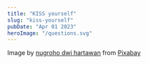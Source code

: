 ```yaml
---
title: "KISS yourself"
slug: "kiss-yourself"
pubDate: "Apr 01 2023"
heroImage: "/questions.svg"
---
```


Image by <a href="https://pixabay.com/users/jambulboy-4860762/?utm_source=link-attribution&amp;utm_medium=referral&amp;utm_campaign=image&amp;utm_content=2519654">nugroho dwi hartawan</a> from <a href="https://pixabay.com//?utm_source=link-attribution&amp;utm_medium=referral&amp;utm_campaign=image&amp;utm_content=2519654">Pixabay</a>
